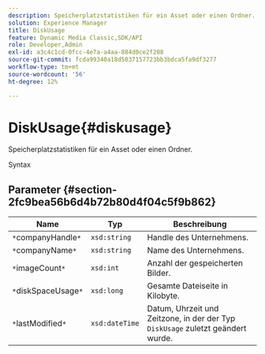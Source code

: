 ```yaml
---
description: Speicherplatzstatistiken für ein Asset oder einen Ordner.
solution: Experience Manager
title: DiskUsage
feature: Dynamic Media Classic,SDK/API
role: Developer,Admin
exl-id: a3c4c1cd-0fcc-4e7a-a4aa-884d0ce2f208
source-git-commit: fcda99340a18d5037157723bb3bdca5fa9df3277
workflow-type: tm+mt
source-wordcount: '56'
ht-degree: 12%

---
```


# DiskUsage{#diskusage}

Speicherplatzstatistiken für ein Asset oder einen Ordner.

Syntax

## Parameter {#section-2fc9bea56b6d4b72b80d4f04c5f9b862}

| Name | Typ | Beschreibung |
|---|---|---|
| `*`companyHandle`*` | `xsd:string` | Handle des Unternehmens. |
| `*`companyName`*` | `xsd:string` | Name des Unternehmens. |
| `*`imageCount`*` | `xsd:int` | Anzahl der gespeicherten Bilder. |
| `*`diskSpaceUsage`*` | `xsd:long` | Gesamte Dateiseite in Kilobyte. |
| `*`lastModified`*` | `xsd:dateTime` | Datum, Uhrzeit und Zeitzone, in der der Typ `DiskUsage` zuletzt geändert wurde. |
